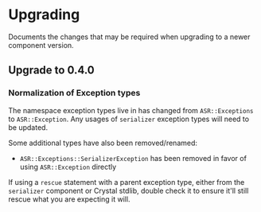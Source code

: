# Upgrading

Documents the changes that may be required when upgrading to a newer component version.

## Upgrade to 0.4.0

### Normalization of Exception types

The namespace exception types live in has changed from `ASR::Exceptions` to `ASR::Exception`.
Any usages of `serializer` exception types will need to be updated.

Some additional types have also been removed/renamed:

* `ASR::Exceptions::SerializerException` has been removed in favor of using `ASR::Exception` directly

If using a `rescue` statement with a parent exception type, either from the `serializer` component or Crystal stdlib, double check it to ensure it'll still rescue what you are expecting it will.
